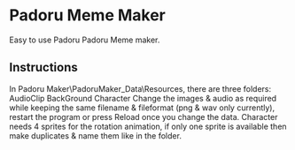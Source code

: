 # Padoru Meme Maker
Easy to use Padoru Padoru Meme maker.
## Instructions
In Padoru Maker\PadoruMaker_Data\Resources\, there are three folders: 
AudioClip
BackGround
Character
Change the images & audio as required while keeping the same filename & fileformat (png & wav only currently), restart the program or press Reload once you change the data.
Character needs 4 sprites for the rotation animation, if only one sprite is available then make duplicates & name them like in the folder.
